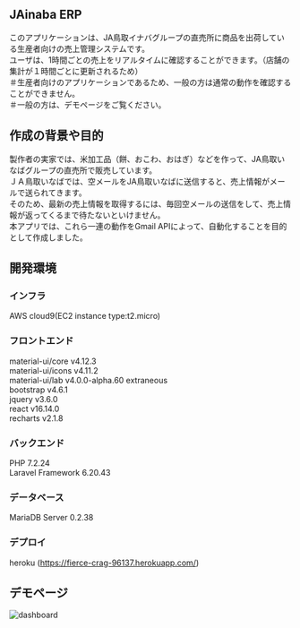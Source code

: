 ## JAinaba ERP

このアプリケーションは、JA鳥取イナバグループの直売所に商品を出荷している生産者向けの売上管理システムです。  
ユーザは、1時間ごとの売上をリアルタイムに確認することができます。（店舗の集計が１時間ごとに更新されるため）  
＃生産者向けのアプリケーションであるため、一般の方は通常の動作を確認することができません。  
＃一般の方は、デモページをご覧ください。

## 作成の背景や目的

製作者の実家では、米加工品（餅、おこわ、おはぎ）などを作って、JA鳥取いなばグループの直売所で販売しています。  
ＪＡ鳥取いなばでは、空メールをJA鳥取いなばに送信すると、売上情報がメールで送られてきます。  
そのため、最新の売上情報を取得するには、毎回空メールの送信をして、売上情報が返ってくるまで待たないといけません。  
本アプリでは、これら一連の動作をGmail APIによって、自動化することを目的として作成しました。

## 開発環境
### インフラ
AWS cloud9(EC2 instance type:t2.micro)

### フロントエンド
material-ui/core v4.12.3  
material-ui/icons v4.11.2  
material-ui/lab v4.0.0-alpha.60 extraneous  
bootstrap v4.6.1  
jquery v3.6.0  
react v16.14.0  
recharts v2.1.8

### バックエンド
PHP 7.2.24  
Laravel Framework 6.20.43

### データベース
MariaDB Server 0.2.38

### デプロイ
heroku (https://fierce-crag-96137.herokuapp.com/)

## デモページ
![dashboard](https://user-images.githubusercontent.com/41698195/151098367-47d0d487-a443-455e-b246-312570acc269.png)
